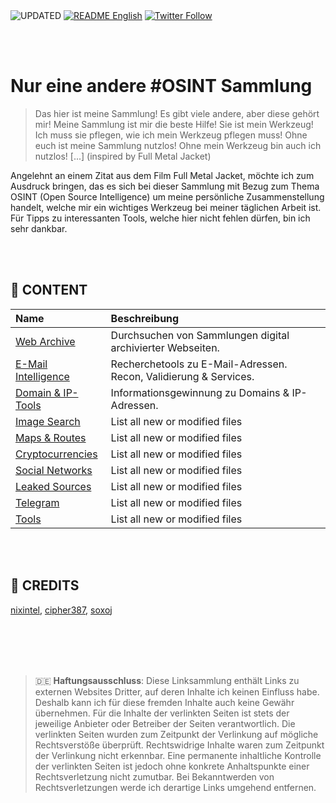 <div align="left">
  <img alt="UPDATED" src="https://img.shields.io/badge/UPDATED-2022.01.02-lightgrey.svg?style=for-the-badge">
  <a href="https://github.com/ot2i7ba/OSINT/blob/main/en/README.md"><img alt="README English" src="https://img.shields.io/badge/README-English-lightgrey.svg?style=for-the-badge"></a>
  <a href="https://twitter.com/intent/follow?screen_name=ot2i7ba"><img alt="Twitter Follow" src="https://img.shields.io/twitter/follow/ot2i7ba?logo=twitter&logoColor=white&style=for-the-badge"></a>
</div>

<br/><br/>
# Nur eine andere #OSINT Sammlung
> Das hier ist meine Sammlung! Es gibt viele andere, aber diese gehört mir! Meine Sammlung ist mir die beste Hilfe! Sie ist mein Werkzeug! Ich muss sie pflegen, wie ich mein Werkzeug pflegen muss! Ohne euch ist meine Sammlung nutzlos! Ohne mein Werkzeug bin auch ich nutzlos! [...] (inspired by Full Metal Jacket)

Angelehnt an einem Zitat aus dem Film Full Metal Jacket, möchte ich zum Ausdruck bringen, das es sich bei dieser Sammlung mit Bezug zum Thema OSINT (Open Source Intelligence) um meine persönliche Zusammenstellung handelt, welche mir ein wichtiges Werkzeug bei meiner täglichen Arbeit ist. Für Tipps zu interessanten Tools, welche hier nicht fehlen dürfen, bin ich sehr dankbar.

<br/><br/>
## :file_folder: CONTENT
| Name | Beschreibung |
| :-- | :-- |
| [Web Archive](archive.md) | Durchsuchen von Sammlungen digital archivierter Webseiten. |
| [E-Mail Intelligence](emails.md) | Recherchetools zu E-Mail-Adressen. Recon, Validierung & Services. |
| [Domain & IP-Tools](domain_ip-tools.md) | Informationsgewinnung zu Domains & IP-Adressen. |
| [Image Search](image_search.md) | List all new or modified files |
| [Maps & Routes](maps_routes.md) | List all new or modified files |
| [Cryptocurrencies](cryptocurrencies.md) | List all new or modified files |
| [Social Networks](social_networks.md) | List all new or modified files |
| [Leaked Sources](leaked_sources.md) | List all new or modified files |
| [Telegram](telegram.md) | List all new or modified files |
| [Tools](tools.md) | List all new or modified files |

<br/><br/>
## :file_folder: CREDITS
[nixintel](https://github.com/nixintel), [cipher387](https://github.com/cipher387), [soxoj](https://github.com/soxoj)

<br/><br/>
---
> :de: **Haftungsausschluss**: Diese Linksammlung enthält Links zu externen Websites Dritter, auf deren Inhalte ich keinen Einfluss habe. Deshalb kann ich für diese fremden Inhalte auch keine Gewähr übernehmen. Für die Inhalte der verlinkten Seiten ist stets der jeweilige Anbieter oder Betreiber der Seiten verantwortlich. Die verlinkten Seiten wurden zum Zeitpunkt der Verlinkung auf mögliche Rechtsverstöße überprüft. Rechtswidrige Inhalte waren zum Zeitpunkt der Verlinkung nicht erkennbar. Eine permanente inhaltliche Kontrolle der verlinkten Seiten ist jedoch ohne konkrete Anhaltspunkte einer Rechtsverletzung nicht zumutbar. Bei Bekanntwerden von Rechtsverletzungen werde ich derartige Links umgehend entfernen.
